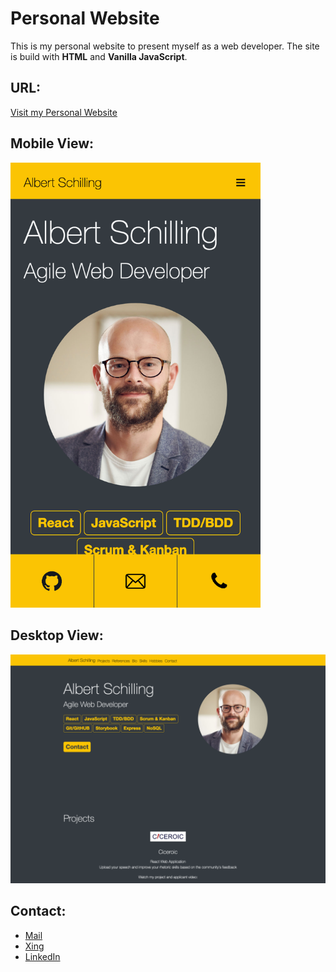 # Personal Website
This is my personal website to present myself as a web developer. The site is build with **HTML** and **Vanilla JavaScript**.

## URL:
<a href="https://albert-schilling.github.io/personal-website/" target="_blank">Visit my Personal Website</a>

## Mobile View:
<img alt="Mobile View of Albert Schillings's personal website" src="https://raw.githubusercontent.com/albert-schilling/personal-website/master/src/img/personal-website-screenshot-mobile.png" width="400px" height="auto">

## Desktop View:
![Desktop View of Albert Schilling's personal website](https://raw.githubusercontent.com/albert-schilling/personal-website/master/src/img/personal-website-screenshot-desktop.png)

## Contact:
<ul><li><a href="mailto:albertschilling@gmx.net">Mail</a></li>
<li><a href="https://www.xing.com/profile/Albert_Schilling3/" target="_blank">Xing</a></li>
<li><a href="https://www.linkedin.com/in/albert-schilling/" target="_blank">LinkedIn</a></li></ul>
